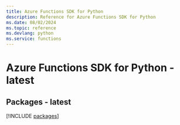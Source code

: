 ```yaml
---
title: Azure Functions SDK for Python
description: Reference for Azure Functions SDK for Python
ms.date: 08/02/2024
ms.topic: reference
ms.devlang: python
ms.service: functions
---
```

# Azure Functions SDK for Python - latest
## Packages - latest
[!INCLUDE [packages](functions-index.md)]